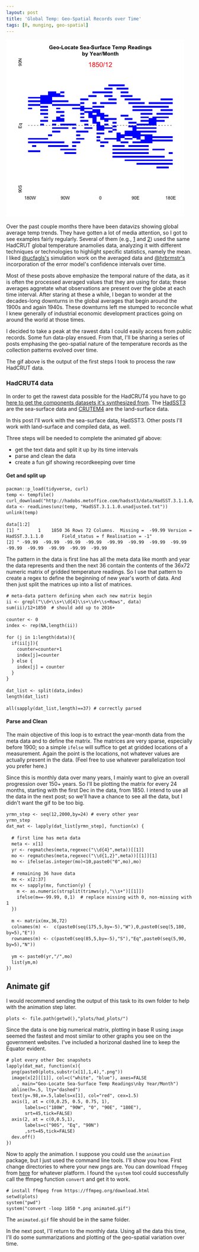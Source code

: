 ```yaml
---
layout: post
title: 'Global Temp: Geo-Spatial Records over Time'
tags: [R, munging, geo-spatial]
---
```



  <img src="/images/animated.gif" width="480">


Over the past couple months there have been datavizs showing global average temp trends. They have gotten a lot of media attention, so I got to see examples fairly regularly. Several of them (e.g., [1](http://www.fromthebottomoftheheap.net/2016/03/25/additive-modeling-global-temperature-series-revisited/) and [2](https://rud.is/projects/hadcrut4/))  used the same HadCRUT global temperature anamolies data, analyzing it with different techniques or technologies to highlight specific statistics, namely the mean. I liked [@ucfagls's](twitter.com/ucfagls) simulation work on the averaged data and [@hrbrmstr's](twitter.com/hrbrmstr) incorporation of the error model's confidence intervals over time. 

Most of these posts above emphasize the temporal nature of the data, as it is often the processed averaged values that they are using for data; these averages aggretate what observations are present over the globe at each time interval. After staring at these a while, I began to wonder at the decades-long downturns in the global averages that begin around the 1900s and again 1940s. These downturns left me stumped to reconcile what I knew generally of industrial economic development practices going on around the world at those times.

I decided to take a peak at the rawest data I could easily access from public records. Some fun data-play ensued. From that, I'll be sharing a series of posts emphasing the geo-spatial nature of the temperature records as the collection patterns evolved over time.  

The gif above is the output of the first steps I took to process the raw HadCRUT data. 

### HadCRUT4 data

In order to get the rawest data possible for the HadCRUT4 you have to go [here to get the components datasets it's synthesized from](http://hadobs.metoffice.com/hadcrut4/). The [HadSST3](http://hadobs.metoffice.com/hadsst3/) are the sea-surface data and [CRUTEM4](http://hadobs.metoffice.com/crutem4/) are the land-surface data.

In this post I'll work with the sea-surface data, HadSST3. Other posts I'll work with land-surface and compiled data, as well.

Three steps will be needed to complete the animated gif above: 

  - get the text data and split it up by its time intervals
  - parse and clean the data 
  - create a fun gif showing recordkeeping over time
  

#### Get and split up
    
    pacman::p_load(tidyverse, curl)
    temp <- tempfile()
    curl_download("http://hadobs.metoffice.com/hadsst3/data/HadSST.3.1.1.0/ascii/HadSST.3.1.1.0.unadjusted.zip",temp)
    data <- readLines(unz(temp, "HadSST.3.1.1.0.unadjusted.txt"))
    unlink(temp)

    data[1:2]
    [1] "       1    1850 36 Rows 72 Columns.  Missing =  -99.99 Version = HadSST.3.1.1.0       Field_status = f Realisation = -1"
    [2] " -99.99  -99.99  -99.99  -99.99  -99.99  -99.99  -99.99  -99.99  -99.99  -99.99  -99.99  -99.99  -99.99


The pattern in the data is first line has all the meta data like month and year the data represents and then the next 36 contain the contents of the 36x72 numeric matrix of gridded temperature readings. So I use that pattern to create a regex to define the beginning of new year's worth of data. And then just split the matrices up into a list of matrices.
    
    # meta-data pattern defining when each new matrix begin
    ii <- grepl("\\d+\\s+\\d{4}\\s+\\d+\\s+Rows", data)
    sum(ii)/12+1850  # should add up to 2016+
    
    counter <- 0
    index <- rep(NA,length(ii))
    
    for (j in 1:length(data)){
      if(ii[j]){
        counter=counter+1
        index[j]=counter
      } else {
        index[j] = counter
      }
    }
    
    dat_list <- split(data,index)
    length(dat_list)
    
    all(sapply(dat_list,length)==37) # correctly parsed
    
#### Parse and Clean

The main objective of this loop is to extract the year-month data from the meta data and to define the matrix. The matrices are very sparse, especially before 1900; so a simple `ifelse` will suffice to get at gridded locations of a measurement. Again the point is the locations, not whatever values are actually present in the data. (Feel free to use whatever parallelization tool you prefer here.) 

Since this is monthly data over many years, I mainly want to give an overall progression over 150+ years. So I'll be plotting the matrix for every 24 months, starting with the first Dec in the data, from 1850. I intend to use all the data in the next post; so we'll have a chance to see all the data, but I didn't want the gif to be too big.

    yrmn_step <- seq(12,2000,by=24) # every other year
    yrmn_step
    dat_mat <- lapply(dat_list[yrmn_step], function(x) {
      
      # first line has meta data
      meta <- x[1]
      yr <- regmatches(meta,regexec("\\d{4}",meta))[[1]]
      mo <- regmatches(meta,regexec("\\d{1,2}",meta))[[1]][1]
      mo <- ifelse(as.integer(mo)<10,paste0("0",mo),mo)
      
      # remaining 36 have data
      mx <- x[2:37]
      mx <- sapply(mx, function(y) {
        m <- as.numeric(strsplit(trimws(y),"\\s+")[[1]])
        ifelse(m==-99.99, 0,1)  # replace missing with 0, non-missing with 1
      })
    
      m <- matrix(mx,36,72)
      colnames(m) <-  c(paste0(seq(175,5,by=-5),"W"),0,paste0(seq(5,180, by=5),"E"))
      rownames(m) <- c(paste0(seq(85,5,by=-5),"S"),"Eq",paste0(seq(5,90, by=5),"N"))
    
      ym <- paste0(yr,"/",mo)
      list(ym,m)
    })

## Animate gif

I would recommend sending the output of this task to its own folder to help with the animation step later.

    plots <- file.path(getwd(),"plots/had_plots/")


Since the data is one big numerical matrix, plotting in base R using `image` seemed the fastest and most similar to other graphs you see on the government websites. I've included a horizonal dashed line to keep the Equator evident.

    # plot every other Dec snapshots
    lapply(dat_mat, function(x){
      png(paste0(plots,substr(x[1],1,4),".png"))
      image(x[2][[1]], col=c("white", "blue"), axes=FALSE
        , main="Geo-Locate Sea-Surface Temp Readings\nby Year/Month")
      abline(h=.5, lty="dashed")
      text(y=.98,x=.5,labels=x[1], col="red", cex=1.5)
      axis(1, at = c(0,0.25, 0.5, 0.75, 1),
           labels=c("180W", "90W", "0", "90E", "180E"),
           srt=45,tick=FALSE)
      axis(2, at = c(0,0.5,1),
           labels=c("90S", "Eq", "90N")
           ,srt=45,tick=FALSE)
      dev.off()
    })
    
Now to apply the animation. I suppose you could use the `animation` package, but I just used the command line tools. I'll show you how. First change directories to where your new pngs are. You can download `ffmpeg` from [here](https://ffmpeg.org/download.html) for whatever platform. I found the `system` tool could successfully call the ffmpeg function `convert` and get it to work.

    # install ffmpeg from https://ffmpeg.org/download.html
    setwd(plots)
    system("pwd")
    system("convert -loop 1850 *.png animated.gif")

The `animated.gif` file should be in the same folder.

In the next post, I'll return to the monthly data. Using all the data this time, I'll do some summarizations and plotting of the geo-spatial variation over time.

